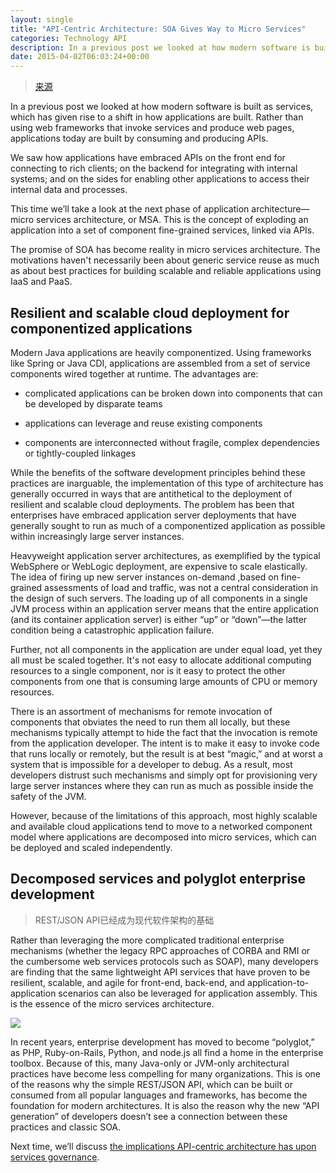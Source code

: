 ```yaml
---
layout: single
title: "API-Centric Architecture: SOA Gives Way to Micro Services"
categories: Technology API
description: In a previous post we looked at how modern software is built as services, which has given rise to a shift in how applications are built. Rather than using web frameworks that invoke services and produce web pages, applications today are built by consuming and producing APIs.
date: 2015-04-02T06:03:24+00:00
---
```


> [来源][0]

In a previous post we looked at how modern software is built as services, which has given rise to a shift in how applications are built. Rather than using web frameworks that invoke services and produce web pages, applications today are built by consuming and producing APIs.

We saw how applications have embraced APIs on the front end for connecting to rich clients; on the backend for integrating with internal systems; and on the sides for enabling other applications to access their internal data and processes.

This time we’ll take a look at the next phase of application architecture—micro services architecture, or MSA. This is the concept of exploding an application into a set of component fine-grained services, linked via APIs.

The promise of SOA has become reality in micro services architecture. The motivations haven't necessarily been about generic service reuse as much as about best practices for building scalable and reliable applications using IaaS and PaaS.

## Resilient and scalable cloud deployment for componentized applications

Modern Java applications are heavily componentized. Using frameworks like Spring or Java CDI, applications are assembled from a set of service components wired together at runtime. The advantages are:

- complicated applications can be broken down into components that can be developed by disparate teams

- applications can leverage and reuse existing components

- components are interconnected without fragile, complex dependencies or tightly-coupled linkages

While the benefits of the software development principles behind these practices are inarguable, the implementation of this type of architecture has generally occurred in ways that are antithetical to the deployment of resilient and scalable cloud deployments. The problem has been that enterprises have embraced application server deployments that have generally sought to run as much of a componentized application as possible within increasingly large server instances.

Heavyweight application server architectures, as exemplified by the typical WebSphere or WebLogic deployment, are expensive to scale elastically. The idea of firing up new server instances on-demand ,based on fine-grained assessments of load and traffic, was not a central consideration in the design of such servers. The loading up of all components in a single JVM process within an application server means that the entire application (and its container application server) is either “up” or “down”—the latter condition being a catastrophic application failure.

Further, not all components in the application are under equal load, yet they all must be scaled together. It's not easy to allocate additional computing resources to a single component, nor is it easy to protect the other components from one that is consuming large amounts of CPU or memory resources.

There is an assortment of mechanisms for remote invocation of components that obviates the need to run them all locally, but these mechanisms typically attempt to hide the fact that the invocation is remote from the application developer. The intent is to make it easy to invoke code that runs locally or remotely, but the result is at best “magic,” and at worst a system that is impossible for a developer to debug. As a result, most developers distrust such mechanisms and simply opt for provisioning very large server instances where they can run as much as possible inside the safety of the JVM.

However, because of the limitations of this approach, most highly scalable and available cloud applications tend to move to a networked component model where applications are decomposed into micro services, which can be deployed and scaled independently.

## Decomposed services and polyglot enterprise development

> REST/JSON API已经成为现代软件架构的基础

Rather than leveraging the more complicated traditional enterprise mechanisms (whether the legacy RPC approaches of CORBA and RMI or the cumbersome web services protocols such as SOAP), many developers are finding that the same lightweight API services that have proven to be resilient, scalable, and agile for front-end, back-end, and application-to-application scenarios can also be leveraged for application assembly. This is the essence of the micro services architecture.

![](https://blog.apigee.com/sites/blog/files/MicroServicesArch.png)

In recent years, enterprise development has moved to become “polyglot,” as PHP, Ruby-on-Rails, Python, and node.js all find a home in the enterprise toolbox. Because of this, many Java-only or JVM-only architectural practices have become less compelling for many organizations. This is one of the reasons why the simple REST/JSON API, which can be built or consumed from all popular languages and frameworks, has become the foundation for modern architectures. It is also the reason why the new “API generation” of developers doesn’t see a connection between these practices and classic SOA.

Next time, we’ll discuss [the implications API-centric architecture has upon services governance][1].




[0]: https://blog.apigee.com/detail/api_centric_architecture_soa_gives_way_to_micro_services
[1]: /api/api_centric_architecture_services_governance_does_not_scale/

